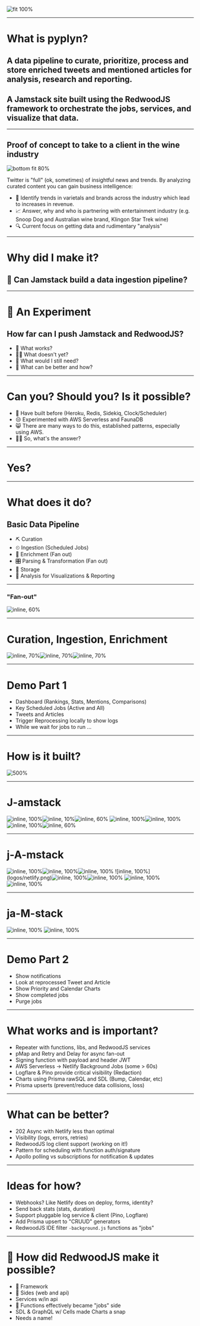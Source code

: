 ![fit 100%](assets/tweet_lg.png)

---

# What is pyplyn?

## A data pipeline to curate, prioritize, process and store enriched tweets and mentioned articles for analysis, research and reporting.
## A Jamstack site built using the RedwoodJS framework to orchestrate the jobs, services, and visualize that data.

---

## Proof of concept to take to a client in the wine industry


![bottom fit 80%](assets/Snoop-wine-201x640.jpg)

Twitter is "full" (ok, sometimes) of insightful news and trends. By analyzing curated content you can gain business intelligence:

- 🍷 Identify trends in varietals and brands across the industry which lead to increases in revenue.
- 📈 Answer, why and who is partnering with entertainment industry (e.g. Snoop Dog and Australian wine brand, Klingon Star Trek wine)
- 🔍 Current focus on getting data and rudimentary "analysis"


---

# Why did I make it?
## 🍇 Can Jamstack build a data ingestion pipeline?

---

# 🔬 An Experiment
## How far can I push Jamstack and RedwoodJS?
* 🎉 What works?
* 🤷‍♂️ What doesn't yet?
* 🤔 What would I still need?
* 🎁 What can be better and how?



---

# Can you? Should you? Is it possible?

* 🥳 Have built before (Heroku, Redis, Sidekiq, Clock/Scheduler)
* 😒 Experimented with AWS Serverless and FaunaDB
* 😸 There are many ways to do this, established patterns, especially using AWS.
* 🤷‍♂️ So, what's the answer?

---

# Yes?

---


# What does it do?

## Basic Data Pipeline

* ⛏ Curation
* ⏲ Ingestion (Scheduled Jobs)
* 🧩 Enrichment (Fan out)
* 🎛 Parsing & Transformation (Fan out)
* 💾 Storage
* 🧮  Analysis for Visualizations & Reporting

---
### "Fan-out"

![inline, 60%](assets/fanout.png)

---

# Curation, Ingestion,   Enrichment

![inline, 70%](assets/priority.png)![inline, 70%](assets/feed.png)![inline, 70%](assets/diffbot_article_enrichment.png)

---

# Demo Part 1

* Dashboard (Rankings, Stats, Mentions, Comparisons)
* Key Scheduled Jobs (Active and All)
* Tweets and Articles
* Trigger Reprocessing locally to show logs
* While we wait for jobs to run ...

---

# How is it built?

![500%](logos/redwoodjs.png)

---

# J-amstack

![inline, 100%](logos/redwoodjs.png)![inline, 10%](logos/pino-banner.png)![inline, 60%](logos/aws.amazon.png)
![inline, 100%](logos/date-fns.png)![inline, 100%](logos/supabase.png)
![inline, 100%](logos/doppler.png)![inline, 60%](logos/sindre.png)

---

# j-A-mstack

![inline, 100%](logos/diffbot.png)![inline, 100%](logos/feedly.png)![inline, 100%](logos/logflare.png)
![inline, 100%]
(logos/netlify.png)![inline, 100%](logos/prisma.png)![inline, 100%](logos/supabase.png)
![inline, 100%](logos/postgresql.png)![inline, 100%](logos/repeater-dev.png)

---

# ja-M-stack

![inline, 100%](logos/nivo.png)
![inline, 100%](logos/tailwindui.png)

---


# Demo Part 2

* Show notifications
* Look at reprocessed Tweet and Article
* Show Priority and Calendar Charts
* Show completed jobs
* Purge jobs

---

# What works and is important?

* Repeater with functions, libs, and RedwoodJS services
* pMap and Retry and Delay for async fan-out
* Signing function with payload and header JWT
* AWS Serverless -> Netlify Background Jobs (some > 60s)
* Logflare & Pino provide critical visibility (Redaction)
* Charts using Prisma rawSQL and SDL (Bump, Calendar, etc)
* Prisma upserts (prevent/reduce data collisions, loss)

---

# What can be better?

* 202 Async with Netlify less than optimal
* Visibility (logs, errors, retries)
* RedwoodJS log client support (working on it!)
* Pattern for scheduling with function auth/signature
* Apollo polling vs subscriptions for notification & updates

---

# Ideas for how?

* Webhooks? Like Netlify does on deploy, forms, identity?
* Send back stats (stats, duration)
* Support pluggable log service & client (Pino, Logflare)
* Add Prisma upsert to "CRUUD" generators
* RedwoodJS IDE filter `-background.js` functions as "jobs"

---

# 🍾 How did RedwoodJS make it possible?

* 🧠 Framework
* 🌟 Sides (web and api)
*  Services w/in api
* 🥡 Functions effectively became "jobs" side
* SDL & GraphQL w/ Cells made Charts a snap
* Needs a name!

